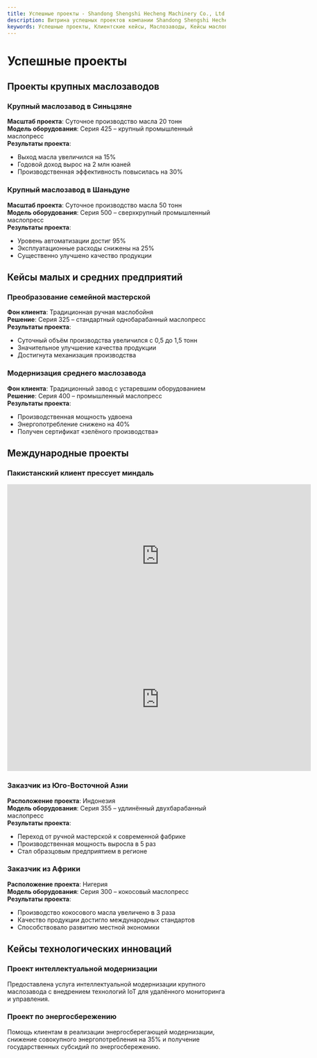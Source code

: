 ```yaml
---
title: Успешные проекты - Shandong Shengshi Hecheng Machinery Co., Ltd.
description: Витрина успешных проектов компании Shandong Shengshi Hecheng, включая проекты крупных маслозаводов, примеры малых и средних предприятий, международные кейсы, инновационные технологии, демонстрирующие практические результаты применения гидравлических маслопрессов.
keywords: Успешные проекты, Клиентские кейсы, Маслозаводы, Кейсы маслопресса, Крупные маслозаводы, Малые и средние предприятия, Международный рынок, Технологические инновации, Повышение эффективности производства, Увеличение выхода масла, Кейсы Shandong Shengshi Hecheng, Применение маслопрессового оборудования
---
```


# Успешные проекты

## Проекты крупных маслозаводов

### Крупный маслозавод в Синьцзяне

**Масштаб проекта**: Суточное производство масла 20 тонн  
**Модель оборудования**: Серия 425 – крупный промышленный маслопресс  
**Результаты проекта**:
- Выход масла увеличился на 15%  
- Годовой доход вырос на 2 млн юаней  
- Производственная эффективность повысилась на 30%  

### Крупный маслозавод в Шаньдуне

**Масштаб проекта**: Суточное производство масла 50 тонн  
**Модель оборудования**: Серия 500 – сверхкрупный промышленный маслопресс  
**Результаты проекта**:
- Уровень автоматизации достиг 95%  
- Эксплуатационные расходы снижены на 25%  
- Существенно улучшено качество продукции  

## Кейсы малых и средних предприятий

### Преобразование семейной мастерской

**Фон клиента**: Традиционная ручная маслобойня  
**Решение**: Серия 325 – стандартный однобарабанный маслопресс  
**Результаты проекта**:
- Суточный объём производства увеличился с 0,5 до 1,5 тонн  
- Значительное улучшение качества продукции  
- Достигнута механизация производства  

### Модернизация среднего маслозавода

**Фон клиента**: Традиционный завод с устаревшим оборудованием  
**Решение**: Серия 400 – промышленный маслопресс  
**Результаты проекта**:
- Производственная мощность удвоена  
- Энергопотребление снижено на 40%  
- Получен сертификат «зелёного производства»  

## Международные проекты

### Пакистанский клиент прессует миндаль
 <iframe width="700" height="330" src="https://www.youtube.com/embed/rM4hgCIApAg" frameborder="0" allow="accelerometer; autoplay; clipboard-write; encrypted-media; gyroscope; picture-in-picture" allowfullscreen></iframe>
 <iframe width="700" height="330" src="https://www.youtube.com/embed/kSeQ570mtvo" frameborder="0" allow="accelerometer; autoplay; clipboard-write; encrypted-media; gyroscope; picture-in-picture" allowfullscreen></iframe>

### Заказчик из Юго-Восточной Азии

**Расположение проекта**: Индонезия  
**Модель оборудования**: Серия 355 – удлинённый двухбарабанный маслопресс  
**Результаты проекта**:
- Переход от ручной мастерской к современной фабрике  
- Производственная мощность выросла в 5 раз  
- Стал образцовым предприятием в регионе  

### Заказчик из Африки

**Расположение проекта**: Нигерия  
**Модель оборудования**: Серия 300 – кокосовый маслопресс  
**Результаты проекта**:
- Производство кокосового масла увеличено в 3 раза  
- Качество продукции достигло международных стандартов  
- Способствовало развитию местной экономики  

## Кейсы технологических инноваций

### Проект интеллектуальной модернизации

Предоставлена услуга интеллектуальной модернизации крупного маслозавода с внедрением технологий IoT для удалённого мониторинга и управления.  

### Проект по энергосбережению

Помощь клиентам в реализации энергосберегающей модернизации, снижение совокупного энергопотребления на 35% и получение государственных субсидий по энергосбережению.  